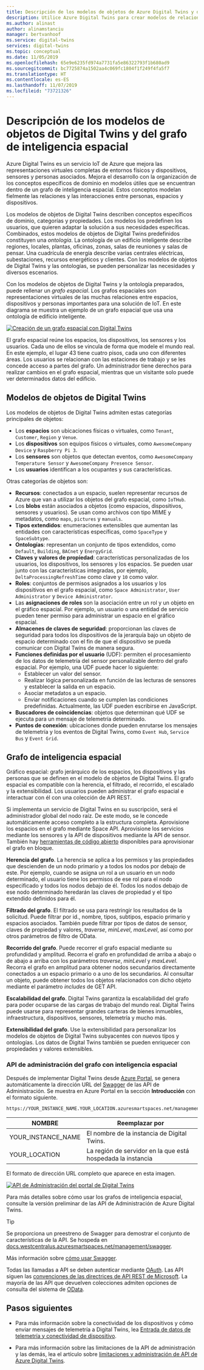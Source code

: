 ```yaml
---
title: Descripción de los modelos de objetos de Azure Digital Twins y del grafo de inteligencia espacial | Microsoft Docs
description: Utilice Azure Digital Twins para crear modelos de relaciones entre personas, lugares y dispositivos.
ms.author: alinast
author: alinamstanciu
manager: bertvanhoof
ms.service: digital-twins
services: digital-twins
ms.topic: conceptual
ms.date: 11/05/2019
ms.openlocfilehash: 65e9e6235fd974a7731fa5e86322793f1b680ad9
ms.sourcegitcommit: bc7725874a1502aa4c069fc1804f1f249f4fa5f7
ms.translationtype: HT
ms.contentlocale: es-ES
ms.lasthandoff: 11/07/2019
ms.locfileid: "73721326"
---
```

# <a name="understand-digital-twins-object-models-and-spatial-intelligence-graph"></a>Descripción de los modelos de objetos de Digital Twins y del grafo de inteligencia espacial

Azure Digital Twins es un servicio IoT de Azure que mejora las representaciones virtuales completas de entornos físicos y dispositivos, sensores y personas asociados. Mejora el desarrollo con la organización de los conceptos específicos de dominio en modelos útiles que se encuentran dentro de un grafo de inteligencia espacial. Estos conceptos modelan fielmente las relaciones y las interacciones entre personas, espacios y dispositivos.

Los modelos de objetos de Digital Twins describen conceptos específicos de dominio, categorías y propiedades. Los modelos los predefinen los usuarios, que quieren adaptar la solución a sus necesidades específicas. Combinados, estos modelos de objetos de Digital Twins predefinidos constituyen una _ontología_. La ontología de un edificio inteligente describe regiones, locales, plantas, oficinas, zonas, salas de reuniones y salas de pensar. Una cuadrícula de energía describe varias centrales eléctricas, subestaciones, recursos energéticos y clientes. Con los modelos de objetos de Digital Twins y las ontologías, se pueden personalizar las necesidades y diversos escenarios.

Con los modelos de objetos de Digital Twins y la ontología preparados, puede rellenar un _grafo espacial_. Los grafos espaciales son representaciones virtuales de las muchas relaciones entre espacios, dispositivos y personas importantes para una solución de IoT. En este diagrama se muestra un ejemplo de un grafo espacial que usa una ontología de edificio inteligente.

[![Creación de un grafo espacial con Digital Twins](media/concepts/digital-twins-spatial-graph-building.png)](media/concepts/digital-twins-spatial-graph-building.png#lightbox)

El grafo espacial reúne los espacios, los dispositivos, los sensores y los usuarios. Cada uno de ellos se vincula de forma que modele el mundo real. En este ejemplo, el lugar 43 tiene cuatro pisos, cada uno con diferentes áreas. Los usuarios se relacionan con las estaciones de trabajo y se les concede acceso a partes del grafo. Un administrador tiene derechos para realizar cambios en el grafo espacial, mientras que un visitante solo puede ver determinados datos del edificio.

## <a name="digital-twins-object-models"></a>Modelos de objetos de Digital Twins

Los modelos de objetos de Digital Twins admiten estas categorías principales de objetos:

- Los **espacios** son ubicaciones físicas o virtuales, como `Tenant`, `Customer`, `Region` y `Venue`.
- Los **dispositivos** son equipos físicos o virtuales, como `AwesomeCompany Device` y `Raspberry Pi 3`.
- Los **sensores** son objetos que detectan eventos, como `AwesomeCompany Temperature Sensor` y `AwesomeCompany Presence Sensor`.
- Los **usuarios** identifican a los ocupantes y sus características.

Otras categorías de objetos son:

- **Recursos**: conectados a un espacio, suelen representar recursos de Azure que van a utilizar los objetos del grafo espacial, como `IoTHub`.
- Los **blobs** están asociados a objetos (como espacios, dispositivos, sensores y usuarios). Se usan como archivos con tipo MIME y metadatos, como `maps`, `pictures` y `manuals`.
- **Tipos extendidos**: enumeraciones extensibles que aumentan las entidades con características específicas, como `SpaceType` y `SpaceSubtype`.
- **Ontologías**: representan un conjunto de tipos extendidos, como `Default`, `Building`, `BACnet` y `EnergyGrid`.
- **Claves y valores de propiedad**: características personalizadas de los usuarios, los dispositivos, los sensores y los espacios. Se pueden usar junto con las características integradas, por ejemplo, `DeltaProcessingRefreshTime` como clave y `10` como valor.
- **Roles**: conjuntos de permisos asignados a los usuarios y los dispositivos en el grafo espacial, como `Space Administrator`, `User Administrator` y `Device Administrator`.
- Las **asignaciones de roles** son la asociación entre un rol y un objeto en el gráfico espacial. Por ejemplo, un usuario o una entidad de servicio pueden tener permiso para administrar un espacio en el gráfico espacial.
- **Almacenes de claves de seguridad**: proporcionan las claves de seguridad para todos los dispositivos de la jerarquía bajo un objeto de espacio determinado con el fin de que el dispositivo se pueda comunicar con Digital Twins de manera segura.
- **Funciones definidas por el usuario** (UDF): permiten el procesamiento de los datos de telemetría del sensor personalizable dentro del grafo espacial. Por ejemplo, una UDF puede hacer lo siguiente:
  - Establecer un valor del sensor.
  - Realizar lógica personalizada en función de las lecturas de sensores y establecer la salida en un espacio.
  - Asociar metadatos a un espacio.
  - Enviar notificaciones cuando se cumplen las condiciones predefinidas. Actualmente, las UDF pueden escribirse en JavaScript.
- **Buscadores de coincidencias**: objetos que determinan qué UDF se ejecuta para un mensaje de telemetría determinado.
- **Puntos de conexión**: ubicaciones donde pueden enrutarse los mensajes de telemetría y los eventos de Digital Twins, como `Event Hub`, `Service Bus` y `Event Grid`.

## <a name="spatial-intelligence-graph"></a>Grafo de inteligencia espacial

Gráfico espacial: grafo jerárquico de los espacios, los dispositivos y las personas que se definen en el modelo de objetos de Digital Twins. El grafo espacial es compatible con la herencia, el filtrado, el recorrido, el escalado y la extensibilidad. Los usuarios pueden administrar el grafo espacial e interactuar con él con una colección de API REST.

Si implementa un servicio de Digital Twins en su suscripción, será el administrador global del nodo raíz. De este modo, se le concede automáticamente acceso completo a la estructura completa. Aprovisione los espacios en el grafo mediante Space API. Aprovisione los servicios mediante los sensores y la API de dispositivos mediante la API de sensor. También hay [herramientas de código abierto](https://github.com/Azure-Samples/digital-twins-samples-csharp) disponibles para aprovisionar el grafo en bloque.

**Herencia del grafo**. La herencia se aplica a los permisos y las propiedades que descienden de un nodo primario y a todos los nodos por debajo de este. Por ejemplo, cuando se asigna un rol a un usuario en un nodo determinado, el usuario tiene los permisos de ese rol para el nodo especificado y todos los nodos debajo de él. Todos los nodos debajo de ese nodo determinado heredarán las claves de propiedad y el tipo extendido definidos para él.

**Filtrado del grafo**. El filtrado se usa para restringir los resultados de la solicitud. Puede filtrar por id., nombre, tipos, subtipos, espacio primario y espacios asociados. También puede filtrar por tipos de datos de sensor, claves de propiedad y valores, *traverse*, *minLevel*, *maxLevel*, así como por otros parámetros de filtro de OData.

**Recorrido del grafo**. Puede recorrer el grafo espacial mediante su profundidad y amplitud. Recorra el grafo en profundidad de arriba a abajo o de abajo a arriba con los parámetros *traverse*, *minLevel* y *maxLevel*. Recorra el grafo en amplitud para obtener nodos secundarios directamente conectados a un espacio primario o a uno de los secundarios. Al consultar un objeto, puede obtener todos los objetos relacionados con dicho objeto mediante el parámetro *includes* de GET API.

**Escalabilidad del grafo**. Digital Twins garantiza la escalabilidad del grafo para poder ocuparse de las cargas de trabajo del mundo real. Digital Twins puede usarse para representar grandes carteras de bienes inmuebles, infraestructura, dispositivos, sensores, telemetría y mucho más.

**Extensibilidad del grafo**. Use la extensibilidad para personalizar los modelos de objetos de Digital Twins subyacentes con nuevos tipos y ontologías. Los datos de Digital Twins también se pueden enriquecer con propiedades y valores extensibles.

### <a name="spatial-intelligence-graph-management-apis"></a>API de administración del grafo con inteligencia espacial

Después de implementar Digital Twins desde [Azure Portal](https://portal.azure.com), se genera automáticamente la dirección URL del [Swagger](https://swagger.io/tools/swagger-ui/) de las API de Administración. Se muestra en Azure Portal en la sección **Introducción** con el formato siguiente.

```plaintext
https://YOUR_INSTANCE_NAME.YOUR_LOCATION.azuresmartspaces.net/management/swagger
```

| NOMBRE | Reemplazar por |
| --- | --- |
| YOUR_INSTANCE_NAME | El nombre de la instancia de Digital Twins. |
| YOUR_LOCATION | La región de servidor en la que está hospedada la instancia |

 El formato de dirección URL completo que aparece en esta imagen.

[![API de Administración del portal de Digital Twins](media/concepts/digital-twins-spatial-graph-management-api-url.png)](media/concepts/digital-twins-spatial-graph-management-api-url.png#lightbox)

Para más detalles sobre cómo usar los grafos de inteligencia espacial, consulte la versión preliminar de las API de Administración de Azure Digital Twins.

> [!TIP]
> Se proporciona un preestreno de Swagger para demostrar el conjunto de características de la API.
> Se hospeda en [docs.westcentralus.azuresmartspaces.net/management/swagger](https://docs.westcentralus.azuresmartspaces.net/management/swagger).

Más información sobre [cómo usar Swagger](how-to-use-swagger.md).

Todas las llamadas a API se deben autenticar mediante [OAuth](https://docs.microsoft.com/azure/active-directory/develop/v1-protocols-oauth-code). Las API siguen las [convenciones de las directrices de API REST de Microsoft](https://github.com/Microsoft/api-guidelines/blob/master/Guidelines.md). La mayoría de las API que devuelven colecciones admiten opciones de consulta del sistema de [OData](https://www.odata.org/getting-started/basic-tutorial/#queryData).

## <a name="next-steps"></a>Pasos siguientes

- Para más información sobre la conectividad de los dispositivos y cómo enviar mensajes de telemetría a Digital Twins, lea [Entrada de datos de telemetría y conectividad de dispositivo](concepts-device-ingress.md).

- Para más información sobre las limitaciones de la API de administración y las demás, lea el artículo sobre [limitaciones y administración de API de Azure Digital Twins](concepts-service-limits.md).
